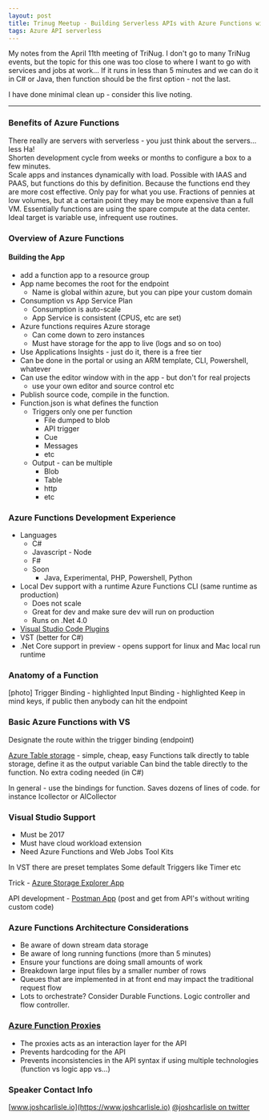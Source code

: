 ```yaml
---
layout: post
title: Trinug Meetup - Building Serverless APIs with Azure Functions with Josh Carlisle
tags: Azure API serverless
---
```


My notes from the April 11th meeting of TriNug. I don't go to many TriNug events, but the topic for this one was too close to where I want to go with services and jobs at work... If it runs in less than 5 minutes and we can do it in C# or Java, then function should be the first option - not the last. 

I have done minimal clean up - consider this live noting. 

* * *

### Benefits of Azure Functions

There really are servers with serverless - you just think about the servers... less Ha!  
Shorten development cycle from weeks or months to configure a box to a few minutes.  
Scale apps and instances dynamically with load. Possible with IAAS and PAAS, but functions do this by definition.
Because the functions end they are more cost effective. Only pay for what you use. Fractions of pennies at low volumes, but at a certain point they may be more expensive than a full VM.  Essentially functions are using the spare compute at the data center.  
Ideal target is variable use, infrequent use routines.

### Overview of Azure Functions

#### Building the App

-   add a function app to a resource group
-   App name becomes the root for the endpoint
    -   Name is global within azure, but you can pipe your custom domain
-   Consumption vs App Service Plan
    -   Consumption is auto-scale
    -   App Service is consistent (CPUS, etc are set)
-   Azure functions requires Azure storage
    -   Can come down to zero instances
    -   Must have storage for the app to live (logs and so on too)
-   Use Applications Insights - just do it, there is a free tier
-   Can be done in the portal or using an ARM template, CLI, Powershell, whatever
-   Can use the editor window with in the app - but don't for real projects
    -   use your own editor and source control etc
-   Publish source code, compile in the function.
-   Function.json is what defines the function
    -   Triggers only one per function 
        -   File dumped to blob
        -   API trigger
        -   Cue
        -   Messages
        -   etc
    -   Output - can be multiple
        -   Blob
        -   Table
        -   http
        -   etc

### Azure Functions Development Experience

-   Languages
    -   C#
    -   Javascript - Node
    -   F#
    -   Soon
        -   Java, Experimental, PHP, Powershell, Python
-   Local Dev support with a runtime Azure Functions CLI (same runtime as production)
    -   Does not scale
    -   Great for dev and make sure dev will run on production
    -   Runs on .Net 4.0
-   [Visual Studio Code Plugins](https://marketplace.visualstudio.com/items?itemName=ms-azuretools.vscode-azurefunctions)
-   VST (better for C#)
-   .Net Core support in preview - opens support for linux and Mac local run runtime

### Anatomy of a Function

[photo]
Trigger Binding - highlighted
Input Binding - highlighted
Keep in mind keys, if public then anybody can hit the endpoint

### Basic Azure Functions with VS

Designate the route within the trigger binding (endpoint)

[Azure Table storage](https://azure.microsoft.com/en-us/services/storage/tables/) - simple, cheap, easy
Functions talk directly to table storage, define it as the output variable
Can bind the table directly to the function. No extra coding needed (in C#)

In general - use the bindings for function. Saves dozens of lines of code.
      for instance Icollector or AICollector

### Visual Studio Support

-   Must be 2017
-   Must have cloud workload extension
-   Need Azure Functions and Web Jobs Tool Kits

In VST there are preset templates
    Some default Triggers like Timer etc

Trick - [Azure Storage Explorer App](https://azure.microsoft.com/en-us/features/storage-explorer/)

API development - [Postman App](https://www.getpostman.com/apps) (post and get from API's without writing custom code)

### Azure Functions Architecture Considerations

-   Be aware of down stream data storage
-   Be aware of long running functions (more than 5 minutes)
-   Ensure your functions are doing small amounts of work 
-   Breakdown large input files by a smaller number of rows
-   Queues that are implemented in at front end may impact the traditional request flow
-   Lots to orchestrate? Consider Durable Functions. Logic controller and flow controller.

### [Azure Function Proxies](https://azure.microsoft.com/en-us/updates/announcing-azure-functions-proxies-in-public-preview/)

-   The proxies acts as an interaction layer for the API
-   Prevents hardcoding for the API
-   Prevents inconsistencies in the API syntax if using multiple technologies (function vs logic app vs...)

### Speaker Contact Info

[www.joshcarlisle.io](https://www.joshcarlisle.io)
[@joshcarlisle on twitter](https://twitter.com/joshcarlisle)
